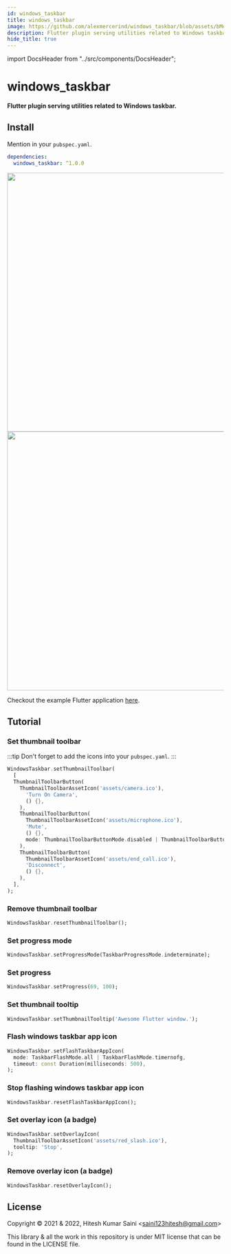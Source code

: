 ```yaml
---
id: windows_taskbar
title: windows_taskbar
image: https://github.com/alexmercerind/windows_taskbar/blob/assets/bMebejv57F.gif?raw=true
description: Flutter plugin serving utilities related to Windows taskbar.
hide_title: true
---
```


import DocsHeader from "../src/components/DocsHeader";

# windows_taskbar

**Flutter plugin serving utilities related to Windows taskbar.**

<DocsHeader repository="alexmercerind/windows_taskbar" type="pub.dev" />

## Install

Mention in your `pubspec.yaml`.

```yaml
dependencies:
  windows_taskbar: ^1.0.0
```

<img width="600" src='https://github.com/alexmercerind/windows_taskbar/blob/assets/bMebejv57F.gif?raw=true'></img>
<br />
<img width="600" src='https://github.com/alexmercerind/windows_taskbar/blob/assets/OdzgD1yqEO.gif?raw=true'></img>

Checkout the example Flutter application [here](https://github.com/alexmercerind/windows_taskbar/blob/master/example/lib/main.dart).

## Tutorial

### Set thumbnail toolbar

:::tip
Don't forget to add the icons into your `pubspec.yaml`.
:::

```dart
WindowsTaskbar.setThumbnailToolbar(
  [
  ThumbnailToolbarButton(
    ThumbnailToolbarAssetIcon('assets/camera.ico'),
      'Turn On Camera',
      () {},
    ),
    ThumbnailToolbarButton(
      ThumbnailToolbarAssetIcon('assets/microphone.ico'),
      'Mute',
      () {},
      mode: ThumbnailToolbarButtonMode.disabled | ThumbnailToolbarButtonMode.dismissionClick,
    ),
    ThumbnailToolbarButton(
      ThumbnailToolbarAssetIcon('assets/end_call.ico'),
      'Disconnect',
      () {},
    ),
  ],
);
```

### Remove thumbnail toolbar

```dart
WindowsTaskbar.resetThumbnailToolbar();
```

### Set progress mode

```dart
WindowsTaskbar.setProgressMode(TaskbarProgressMode.indeterminate);
```

### Set progress

```dart
WindowsTaskbar.setProgress(69, 100);
```

### Set thumbnail tooltip

```dart
WindowsTaskbar.setThumbnailTooltip('Awesome Flutter window.');
```

### Flash windows taskbar app icon

```dart
WindowsTaskbar.setFlashTaskbarAppIcon(
  mode: TaskbarFlashMode.all | TaskbarFlashMode.timernofg,
  timeout: const Duration(milliseconds: 500),
);
```

### Stop flashing windows taskbar app icon

```dart
WindowsTaskbar.resetFlashTaskbarAppIcon();
```

### Set overlay icon (a badge)

```dart
WindowsTaskbar.setOverlayIcon(
  ThumbnailToolbarAssetIcon('assets/red_slash.ico'),
  tooltip: 'Stop',
);
```

### Remove overlay icon (a badge)

```dart
WindowsTaskbar.resetOverlayIcon();
```

## License

Copyright © 2021 & 2022, Hitesh Kumar Saini <<saini123hitesh@gmail.com>>

This library & all the work in this repository is under MIT license that can be found in the LICENSE file.
